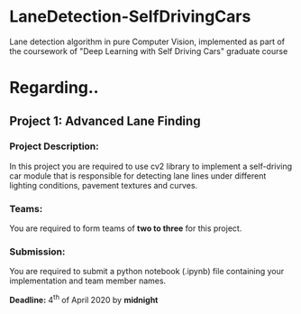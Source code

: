 # LaneDetection-SelfDrivingCars
Lane detection algorithm in pure Computer Vision, implemented as part of the coursework of "Deep Learning with Self Driving Cars" graduate course


# Regarding..

## Project 1: Advanced Lane Finding

### Project Description:
In this project you are required to use cv2 library to implement a self-driving car module that is responsible for detecting lane lines under different lighting conditions, pavement textures and curves.


### Teams:
You are required to form teams of **two to three** for this project.

### Submission:

You are required to submit a python notebook (.ipynb) file containing your implementation and team member names.

**Deadline:** 4<sup>th</sup> of April 2020 by **midnight**